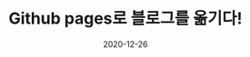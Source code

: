 ---
layout : post
title:  "Github pages로 블로그를 옮기다!"
excerpt: "기존의 티스토리의 블로깅을 중단하고  깃허브 페이지로 이사를 오게 되었다. 최소 2주에 한 번 포스팅하는 것이 목표다."

categories:
  - Life
tags:
  - [Blog, jekyll, Github, Git]

toc: true
toc_sticky: true
 
date: 2020-12-26
last_modified_at: 2020-12-26
---